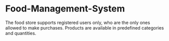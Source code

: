 # Food-Management-System
The food store supports registered users only, who are the only ones allowed to make purchases. Products are available in predefined categories and quantities.
